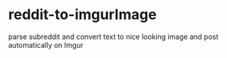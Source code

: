 # reddit-to-imgurImage
parse subreddit and convert text to nice looking image and post automatically on Imgur
